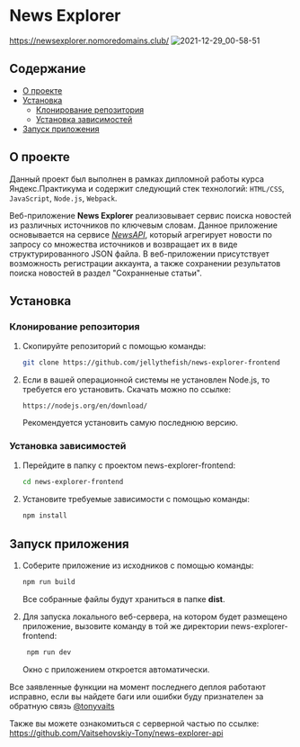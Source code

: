 # News Explorer

https://newsexplorer.nomoredomains.club/
![2021-12-29_00-58-51](https://user-images.githubusercontent.com/54285416/147610753-756bbbe1-406d-4e13-81b1-3741c74c130e.png)

## Содержание

* [О проекте](#about)
* [Установка](#install)
	* [Клонирование репозитория](#clone)
	*  [Установка зависимостей](#dep)
* [Запуск приложения](#run)

## <a name='about'></a>О проекте
Данный проект был выполнен в рамках дипломной работы курса Яндекс.Практикума и содержит следующий стек технологий:
`HTML/CSS`, `JavaScript`, `Node.js`, `Webpack`.

Веб-приложение **News Explorer** реализовывает сервис поиска новостей из различных источников по ключевым словам. Данное приложение основывается на сервисе [*NewsAPI*](https://newsapi.org/), который агрегирует новости по запросу со множества источников и возвращает их в виде структурированного JSON файла. 
В веб-приложении присутствует возможность регистрации аккаунта, а также сохранении результатов поиска новостей в раздел "Сохранненые статьи".

##  <a name='install'></a>Установка

### <a name='clone'></a>Клонирование репозитория

1. Скопируйте репозиторий с помощью команды:

   ```bash
   git clone https://github.com/jellythefish/news-explorer-frontend
   ```

2. Если в вашей операционной системы не установлен Node.js, то требуется его установить. Скачать можно по ссылке:
   ```
   https://nodejs.org/en/download/
   ```
   Рекомендуется установить самую последнюю версию.

###  <a name='dep'></a>Установка зависимостей

1. Перейдите в папку с проектом news-explorer-frontend:

   ```bash
   cd news-explorer-frontend
   ```

2. Установите требуемые зависимости с помощью команды:

   ```bash
   npm install
   ```



## <a name='run'></a>Запуск приложения

1. Соберите приложение из исходников с помощью команды:

   ```bash
   npm run build
   ```

   Все собранные файлы будут храниться в папке **dist**.

2. Для запуска локального веб-сервера, на котором будет размещено приложение, вызовите команду в той же директории news-explorer-frontend:

   ```bash
    npm run dev
   ```

   Окно с приложением откроется автоматически.  
  
  Все заявленные функции на момент последнего деплоя работают исправно, 
  если вы найдете баги или ошибки буду признателен за обратную связь
  [@tonyvaits](https://t.me/tonyvaits "Telegram")

  Также вы можете ознакомиться с серверной частью по ссылке:
  https://github.com/Vaitsehovskiy-Tony/news-explorer-api
